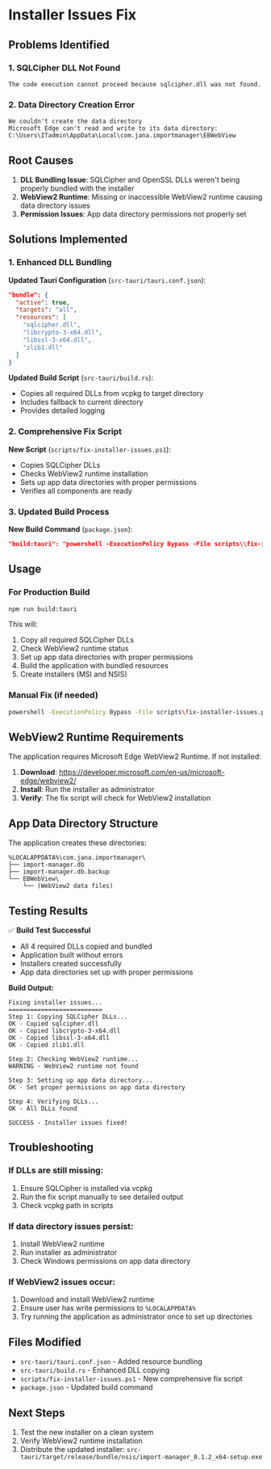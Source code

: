 # Installer Issues Fix

## Problems Identified

### 1. SQLCipher DLL Not Found

```
The code execution cannot proceed because sqlcipher.dll was not found.
```

### 2. Data Directory Creation Error

```
We couldn't create the data directory
Microsoft Edge can't read and write to its data directory:
C:\Users\ITadmin\AppData\Local\com.jana.importmanager\EBWebView
```

## Root Causes

1. **DLL Bundling Issue**: SQLCipher and OpenSSL DLLs weren't being properly bundled with the installer
2. **WebView2 Runtime**: Missing or inaccessible WebView2 runtime causing data directory issues
3. **Permission Issues**: App data directory permissions not properly set

## Solutions Implemented

### 1. Enhanced DLL Bundling

**Updated Tauri Configuration** (`src-tauri/tauri.conf.json`):

```json
"bundle": {
  "active": true,
  "targets": "all",
  "resources": [
    "sqlcipher.dll",
    "libcrypto-3-x64.dll",
    "libssl-3-x64.dll",
    "zlib1.dll"
  ]
}
```

**Updated Build Script** (`src-tauri/build.rs`):

- Copies all required DLLs from vcpkg to target directory
- Includes fallback to current directory
- Provides detailed logging

### 2. Comprehensive Fix Script

**New Script** (`scripts/fix-installer-issues.ps1`):

- Copies SQLCipher DLLs
- Checks WebView2 runtime installation
- Sets up app data directories with proper permissions
- Verifies all components are ready

### 3. Updated Build Process

**New Build Command** (`package.json`):

```json
"build:tauri": "powershell -ExecutionPolicy Bypass -File scripts\\fix-installer-issues.ps1 && npm run tauri build"
```

## Usage

### For Production Build

```bash
npm run build:tauri
```

This will:

1. Copy all required SQLCipher DLLs
2. Check WebView2 runtime status
3. Set up app data directories with proper permissions
4. Build the application with bundled resources
5. Create installers (MSI and NSIS)

### Manual Fix (if needed)

```bash
powershell -ExecutionPolicy Bypass -File scripts\fix-installer-issues.ps1
```

## WebView2 Runtime Requirements

The application requires Microsoft Edge WebView2 Runtime. If not installed:

1. **Download**: https://developer.microsoft.com/en-us/microsoft-edge/webview2/
2. **Install**: Run the installer as administrator
3. **Verify**: The fix script will check for WebView2 installation

## App Data Directory Structure

The application creates these directories:

```
%LOCALAPPDATA%\com.jana.importmanager\
├── import-manager.db
├── import-manager.db.backup
└── EBWebView\
    └── (WebView2 data files)
```

## Testing Results

✅ **Build Test Successful**

- All 4 required DLLs copied and bundled
- Application built without errors
- Installers created successfully
- App data directories set up with proper permissions

**Build Output:**

```
Fixing installer issues...
==========================
Step 1: Copying SQLCipher DLLs...
OK - Copied sqlcipher.dll
OK - Copied libcrypto-3-x64.dll
OK - Copied libssl-3-x64.dll
OK - Copied zlib1.dll

Step 2: Checking WebView2 runtime...
WARNING - WebView2 runtime not found

Step 3: Setting up app data directory...
OK - Set proper permissions on app data directory

Step 4: Verifying DLLs...
OK - All DLLs found

SUCCESS - Installer issues fixed!
```

## Troubleshooting

### If DLLs are still missing:

1. Ensure SQLCipher is installed via vcpkg
2. Run the fix script manually to see detailed output
3. Check vcpkg path in scripts

### If data directory issues persist:

1. Install WebView2 runtime
2. Run installer as administrator
3. Check Windows permissions on app data directory

### If WebView2 issues occur:

1. Download and install WebView2 runtime
2. Ensure user has write permissions to `%LOCALAPPDATA%`
3. Try running the application as administrator once to set up directories

## Files Modified

- `src-tauri/tauri.conf.json` - Added resource bundling
- `src-tauri/build.rs` - Enhanced DLL copying
- `scripts/fix-installer-issues.ps1` - New comprehensive fix script
- `package.json` - Updated build command

## Next Steps

1. Test the new installer on a clean system
2. Verify WebView2 runtime installation
3. Distribute the updated installer: `src-tauri/target/release/bundle/nsis/import-manager_0.1.2_x64-setup.exe`
